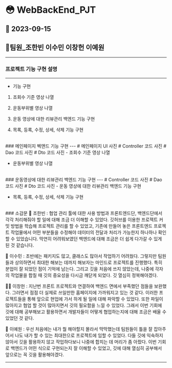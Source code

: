 # 😳 WebBackEnd_PJT
## 🍹 2023-09-15
## 🐥팀원_조한빈 이수민 이창헌 이예원
---
### 프로젝트 기능 구현 설명
---
- 기능 구현
1. 조회수 기준 영상 나열

2. 운동부위별 영상 나열

3. 운동 영상에 대한 리뷰관리 백엔드 기능 구현

4. 목록, 등록, 수정, 상세, 삭제 기능 구현

<br>
### 메인페이지 벡앤드 기능 구현
---
# 메인페이지 UI 사진
# Controller 코드 사진
# Dao 코드 사진
# Dto 코드 사진
- 조회수 기준 영상 나열

- 운동부위별 영상 나열

<br>
### 운동영상에 대한 리뷰관리 백엔드 기능 구현 
---
# Controller 코드 사진
# Dao 코드 사진
# Dto 코드 사진
- 운동 영상에 대한 리뷰관리 백엔드 기능 구현

- 목록, 등록, 수정, 상세, 삭제 기능 구현

<br>
### 소감문
🦍 조한빈 : 협업 관리 툴에 대한 사용 방법과 프론트엔드단, 백엔드단에서 각각 처리해줘야 할 일에 대해 조금 더 이해할 수 있었다. 
깃허브를 이용한 프로젝트 커밋 방법을 학습해 프로젝트 관리를 할 수 있었고, 기존에 만들어 놓은 프론트엔드 프로젝트 작업물에서 어떤 부분들을 수정해야
데이터의 전달과 처리가 가능한지 하나하나 확인할 수 있었습니다. 막연히 어려워보였던 백엔드에 대해 조금은 더 쉽게 다가갈 수 있게 된 것 같습니다.


🙈 이수민 : 초반에는 패키지도 많고, 클래스도 많아서 작업하기 어려웠다. 그렇지만 팀원들과 상의하면서 최대한 해보는 데까지 해보자는 마인드로 프로젝트를 진행했다. 
특히 분업이 잘 되었던 점이 기억에 남는다. 그리고 깃을 처음에 쓰지 않았는데, 나중에 각자의 작업물을 합칠 때 깃의 중요성을 다시금 깨닫게 되었다. 깃 열심히 정복해야겠다. 


🦸‍♂️ 이창헌 : 지난번 프론트 프로젝트와 연결하여 백엔드 면에서 부족했던 점들을 보완했다. 그러면서 점점 더 실제로 쓰일만한 홈페이지에 가까워지고 있는 것 같다. 이러한 프로젝트들을 통해 앞으로 현업에 가서 하게 될 일에 대해 파악할 수 있었다. 또한 파일이 많아지고 협업 할 것이 많아지면서 깃의 필요함을 느낄 수 있었다. 그래서 이번 기회에 깃에 대해 공부해보고 활용하면서 개발자들이 어떻게 협업하는지에 대해 조금은 배울 수 있었던 것 같다.


🤥 이예원 : 우선 처음에는 내가 뭘 해야할지 몰라서 막막했는데 팀원들이 틀을 잘 잡아주어서 나도 내가 할 수 있는 최대한으로 프로젝트에 임할 수 있었다. 다들 깃에 익숙하지 않아서 깃을 활용하지 않고 작업하다보니 나중에 합치는 데 머리가 좀 아팠다. 이번 기회로 백엔드가 어떤 식으로 구현되는지 잘 이해할 수 있었고, 깃에 대해 열심히 공부해서 앞으로는 꼭 깃을 활용해야겠다.

---

